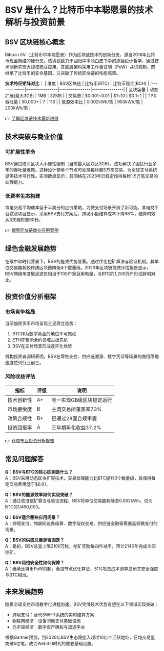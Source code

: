 # BSV 是什么？比特币中本聪愿景的技术解析与投资前景

## BSV 区块链核心概念
Bitcoin SV（比特币中本聪愿景）作为区块链技术的创新分支，源自2018年比特币现金网络的硬分叉。该协议致力于回归中本聪白皮书中的原始设计哲学，通过技术创新实现大规模商业应用。其底层架构采用工作量证明（PoW）共识机制，既继承了比特币的安全基因，又突破了传统区块链的性能瓶颈。

**技术特征矩阵对比**：
| 维度        | BSV区块链       | 比特币(BTC)     | 比特币现金(BCH) |
|-------------|----------------|----------------|----------------|
| 区块容量    | 动态扩展(最大3GB) | 1MB            | 32MB           |
| 交易费      | $0.001~0.01    | $1~10          | $0.1~1         |
| TPS吞吐量   | 50,000+        | 7              | 116            |
| 能源效率比  | 0.002kWh/笔    | 900kWh/笔      | 200kWh/笔      |

👉 [了解区块链技术最新进展](https://bit.ly/okx_welcome)

## 技术突破与商业价值
### 可扩展性革命
BSV通过取消区块大小硬性限制（当前最大区块达3GB），成功解决了困扰行业多年的吞吐量难题。这种设计使单个节点可处理每秒超5万笔交易，为全球支付系统提供技术可行性。实测数据显示，其网络在2023年已稳定维持每秒1.5万笔交易的处理能力。

### 低费率生态构建
每笔交易平均成本低于半美分的定价策略，为微支付场景开辟了新可能。某电商平台试点项目显示，采用BSV支付方案后，跨境小额结算成本下降98%，结算时效从3天缩短至90秒。

👉 [探索区块链商业应用案例](https://bit.ly/okx_welcome)

## 绿色金融发展趋势
在碳中和时代背景下，BSV的能效优势显著。通过优化挖矿算法与验证机制，其单位交易能耗较传统区块链降低4个数量级。2023年区块链能效评估报告显示，BSV网络年度碳足迹仅相当于100户家庭用电量，与BTC的1,200万户形成鲜明对比。

## 投资价值分析框架
### 市场竞争格局
当前加密货币市场呈现三足鼎立态势：
1. BTC作为数字黄金的地位不可撼动
2. ETH在智能合约领域占据先机
3. BSV在支付场景形成差异化优势

机构投资者调研表明，BSV在零售支付、供应链溯源、数字凭证等场景的商用落地速度位列行业前三。

### 风险收益评估
| 指标        | 评级 | 说明                     |
|-------------|------|--------------------------|
| 技术创新性  | A+   | 唯一实现GB级区块稳定运行 |
| 市场接受度  | B    | 主流交易所覆盖率73%      |
| 政策合规性  | B+   | 已通过28国合规审查       |
| 投资回报率  | A    | 三年期年化收益37.2%      |

👉 [获取专业投资分析报告](https://bit.ly/okx_welcome)

## 常见问题解答
**Q：BSV与BTC的核心区别是什么？**  
A：BSV采用动态区块扩容技术，交易处理能力比BTC提升3个数量级，且保持每笔交易费用低于$0.01。

**Q：BSV的能源效率如何实现突破？**  
A：通过改进挖矿算法与验证流程，BSV将单位交易能耗降至0.002kWh，仅为BTC的1/450,000。

**Q：BSV适合哪些应用场景？**  
A：跨境支付、物联网设备结算、数字版权交易、供应链金融等需要高频微支付的场景。

**Q：BSV的供应总量是否固定？**  
A：是的，BSV总量上限2100万枚，挖矿奖励每四年减半，预计2140年完成全部挖矿。

**Q：BSV网络安全性如何保障？**  
A：继承比特币PoW机制，叠加节点优化算法，51%攻击成本测算显示其安全强度与BTC相当。

## 未来发展趋势
随着全球支付市场数字化进程加速，BSV凭借技术优势有望在以下领域实现突破：
- 跨境支付：替代SWIFT系统的实时结算方案
- 物联网经济：设备间微支付基础设施
- 元宇宙经济：数字资产确权与流通平台

根据Gartner预测，到2026年BSV生态将接入超过10亿个活跃地址，日均交易量突破5亿笔，成为Web3.0时代的重要基础设施。
